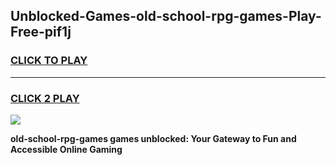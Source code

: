 
## Unblocked-Games-old-school-rpg-games-Play-Free-pif1j
<h3>
<a href="https://premium76.site?title=old-school-rpg-games&ref=21A">CLICK TO PLAY</a></h3>
<hr>

<h3>
<a href="https://premium76.site?title=old-school-rpg-games&ref=21A">CLICK 2 PLAY</a>
  
</h3>

<a href="https://premium76.site?title=old-school-rpg-games&ref=21A"><img src="https://clearcache.store/games.png"></a>


**old-school-rpg-games games unblocked: Your Gateway to Fun and Accessible Online Gaming**
